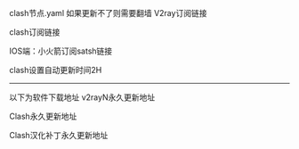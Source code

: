 
clash节点.yaml
如果更新不了则需要翻墙
V2ray订阅链接

clash订阅链接

IOS端：小火箭订阅satsh链接


clash设置自动更新时间2H

-------------------------------------
以下为软件下载地址
v2rayN永久更新地址

Clash永久更新地址

Clash汉化补丁永久更新地址


